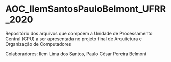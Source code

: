 # AOC_IlemSantosPauloBelmont_UFRR_2020

Repositório dos arquivos que compõem a Unidade de Processamento Central (CPU) a ser apresentada no projeto final de Arquitetura e Organização de Computadores

Colaboradores: Ilem Lima dos Santos, Paulo César Pereira Belmont
